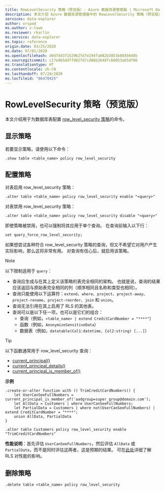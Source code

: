 ```yaml
---
title: RowLevelSecurity 策略（预览版）- Azure 数据资源管理器 | Microsoft Docs
description: 本文介绍 Azure 数据资源管理器中的 RowLevelSecurity 策略（预览版）。
services: data-explorer
author: orspod
ms.author: v-tawe
ms.reviewer: rkarlin
ms.service: data-explorer
ms.topic: reference
origin.date: 03/25/2020
ms.date: 07/01/2020
ms.openlocfilehash: d0d7dd37152962fd7e294fa082b3053b8845648b
ms.sourcegitcommit: c17e965d4ffd82fd7cd86b2648fcb0053a65df00
ms.translationtype: HT
ms.contentlocale: zh-CN
ms.lasthandoff: 07/20/2020
ms.locfileid: "86470425"
---
```

# <a name="rowlevelsecurity-policy-preview"></a>RowLevelSecurity 策略（预览版）

本文介绍用于为数据库表配置 [row_level_security 策略](rowlevelsecuritypolicy.md)的命令。

## <a name="displaying-the-policy"></a>显示策略

若要显示策略，请使用以下命令：

```kusto
.show table <table_name> policy row_level_security
```

## <a name="configuring-the-policy"></a>配置策略

对表启用 row_level_security 策略：

```kusto
.alter table <table_name> policy row_level_security enable "<query>"
```

对表禁用 row_level_security 策略：

```kusto
.alter table <table_name> policy row_level_security disable "<query>"
```

即使策略被禁用，也可以强制将其应用于单个查询。 在查询前输入以下行：

`set query_force_row_level_security;`

如果想尝试各种符合 row_level_security 策略的查询，但又不希望它对用户产生实际影响，那么这将非常有用。 对查询有信心后，就启用该策略。

> [!NOTE]
> 以下限制适用于 `query`：
>
> - 查询应生成与在其上定义该策略的表完全相同的架构。 也就是说，查询的结果应该返回与原始表完全相同的列（顺序相同且名称和类型也相同）。
> - 查询只能使用以下运算符：`extend`、`where`、`project`、`project-away`、`project-rename`、`project-reorder`、`join` 和 `union`。
> - 查询无法引用在其上启用了 RLS 的其他表。
> - 查询可以是以下任一项，也可以是它们的组合：
>   - 查询（例如，`<table_name> | extend CreditCardNumber = "****"`）
>   - 函数（例如，`AnonymizeSensitiveData`）
>   - 数据表（例如，`datatable(Col1:datetime, Col2:string) [...]`）

> [!TIP]
> 以下函数通常用于 row_level_security 查询：
>
> - [current_principal()](../query/current-principalfunction.md)
> - [current_principal_details()](../query/current-principal-detailsfunction.md)
> - [current_principal_is_member_of()](../query/current-principal-ismemberoffunction.md)

**示例**

```kusto
.create-or-alter function with () TrimCreditCardNumbers() {
    let UserCanSeeFullNumbers = current_principal_is_member_of('aadgroup=super_group@domain.com');
    let AllData = Customers | where UserCanSeeFullNumbers;
    let PartialData = Customers | where not(UserCanSeeFullNumbers) | extend CreditCardNumber = "****";
    union AllData, PartialData
}

.alter table Customers policy row_level_security enable "TrimCreditCardNumbers"
```

**性能说明**：首先评估 `UserCanSeeFullNumbers`，然后评估 `AllData` 或 `PartialData`，而不是同时评估这两者，这是预期的结果。
可在[此处](rowlevelsecuritypolicy.md#performance-impact-on-queries)详细了解 RLS 对性能的影响。

## <a name="deleting-the-policy"></a>删除策略

```kusto
.delete table <table_name> policy row_level_security
```
